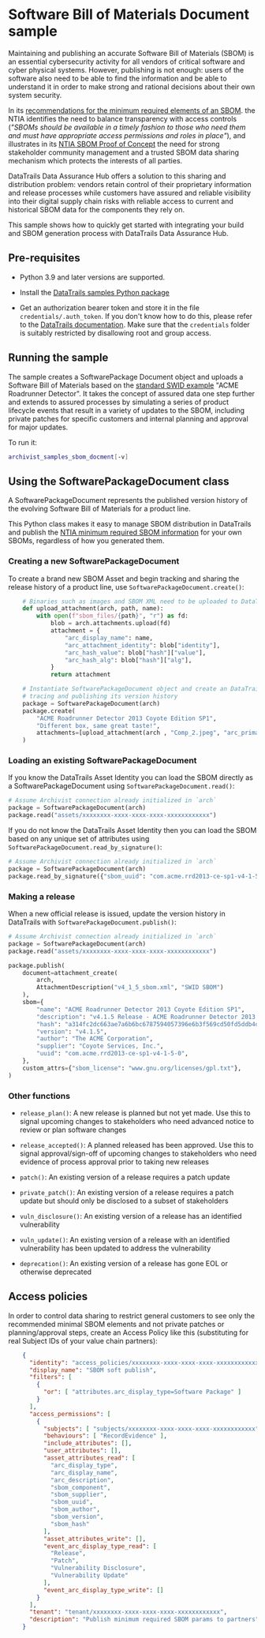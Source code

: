 # Software Bill of Materials Document sample

Maintaining and publishing an accurate Software Bill of Materials (SBOM) is an essential cybersecurity activity for all vendors of critical software and cyber physical systems. However, publishing is not enough: users of the software also need to be able to find the information and be able to understand it in order to make strong and rational decisions about their own system security.

In its [recommendations for the minimum required elements of an SBOM](https://www.ntia.gov/report/2021/minimum-elements-software-bill-materials-sbom "NTIA recommendations"). the NTIA identifies the need to balance transparency with access controls (_"SBOMs should be available in a timely fashion to those who need them and must have appropriate access permissions and roles in place"_), and illustrates in its [NTIA SBOM Proof of Concept](https://www.ntia.doc.gov/files/ntia/publications/ntia_sbom_energy_pocplanning.pdf "NTIA Energy PoC Presentation") the need for strong stakeholder community management and a trusted SBOM data sharing mechanism which protects the interests of all parties.

DataTrails Data Assurance Hub offers a solution to this sharing and distribution problem: vendors retain control of their proprietary information and release processes while customers have assured and reliable visibility into their digital supply chain risks with reliable access to current and historical SBOM data for the components they rely on.

This sample shows how to quickly get started with integrating your build and SBOM generation process with DataTrails Data Assurance Hub.


## Pre-requisites

* Python 3.9 and later versions are supported.

* Install the [DataTrails samples Python package](https://pypi.org/project/datatrails-samples/ "PyPi package page")

* Get an authorization bearer token and store it in the file `credentials/.auth_token`. If you don't know how to do this, please refer to the [DataTrails documentation](https://docs.datatrails.ai/docs/datatrails-basics/getting-access-tokens-using-app-registrations/ "Getting an auth token"). Make sure that the `credentials` folder is suitably restricted by disallowing root and group access.


## Running the sample

The sample creates a SoftwarePackage Document object and uploads a Software Bill of Materials based on the [standard SWID example](https://www.ntia.gov/files/ntia/publications/ntia_sbom_formats_and_standards_whitepaper_-_version_20191025.pdf "ACME Roadrunner Detector") "ACME Roadrunner Detector". It takes the concept of assured data one step further and extends to assured processes by simulating a series of product lifecycle events that result in a variety of updates to the SBOM, including private patches for specific customers and internal planning and approval for major updates.

To run it: 

```bash
archivist_samples_sbom_docment[-v]
```

## Using the SoftwarePackageDocument class

A SoftwarePackageDocument represents the published version history of the evolving Software Bill of Materials for a product line.

This Python class makes it easy to manage SBOM distribution in DataTrails and publish the [NTIA minimum required SBOM information](https://www.ntia.gov/report/2021/minimum-elements-software-bill-materials-sbom "NTIA recommendations") for your own SBOMs, regardless of how you generated them.


### Creating a new SoftwarePackageDocument

To create a brand new SBOM Asset and begin tracking and sharing the release history of a product line, use `SoftwarePackageDocument.create()`:

```python
    # Binaries such as images and SBOM XML need to be uploaded to DataTrails first
    def upload_attachment(arch, path, name):
        with open(f"sbom_files/{path}", "r") as fd:
            blob = arch.attachments.upload(fd)
            attachment = {
                "arc_display_name": name,
                "arc_attachment_identity": blob["identity"],
                "arc_hash_value": blob["hash"]["value"],
                "arc_hash_alg": blob["hash"]["alg"],
            }
            return attachment

    # Instantiate SoftwarePackageDocument object and create an DataTrails record to begin
    # tracing and publishing its version history
    package = SoftwarePackageDocument(arch)
    package.create(
        "ACME Roadrunner Detector 2013 Coyote Edition SP1",
        "Different box, same great taste!",
        attachments=[upload_attachment(arch , "Comp_2.jpeg", "arc_primary_image")],
    )
```


### Loading an existing SoftwarePackageDocument

If you know the DataTrails Asset Identity you can load the SBOM directly as a SoftwarePackageDocument using `SoftwarePackageDocument.read()`:

```python
# Assume Archivist connection already initialized in `arch`
package = SoftwarePackageDocument(arch)
package.read("assets/xxxxxxxx-xxxx-xxxx-xxxx-xxxxxxxxxxxx")
```

If you do not know the DataTrails Asset Identity then you can load the SBOM based on any unique set of attributes using `SoftwarePackageDocument.read_by_signature()`:

```python
# Assume Archivist connection already initialized in `arch`
package = SoftwarePackageDocument(arch)
package.read_by_signature({"sbom_uuid": "com.acme.rrd2013-ce-sp1-v4-1-5-0"})
```


### Making a release

When a new official release is issued, update the version history in DataTrails with `SoftwarePackageDocument.publish()`:

```python
# Assume Archivist connection already initialized in `arch`
package = SoftwarePackageDocument(arch)
package.read("assets/xxxxxxxx-xxxx-xxxx-xxxx-xxxxxxxxxxxx")

package.publish(
    document=attachment_create(
        arch,
        AttachmentDescription("v4_1_5_sbom.xml", "SWID SBOM")
    ),
    sbom={
        "name": "ACME Roadrunner Detector 2013 Coyote Edition SP1",
        "description": "v4.1.5 Release - ACME Roadrunner Detector 2013 Coyote Edition SP1",
        "hash": "a314fc2dc663ae7a6b6bc6787594057396e6b3f569cd50fd5ddb4d1bbafd2b6a",
        "version": "v4.1.5",
        "author": "The ACME Corporation",
        "supplier": "Coyote Services, Inc.",
        "uuid": "com.acme.rrd2013-ce-sp1-v4-1-5-0",
    },
    custom_attrs={"sbom_license": "www.gnu.org/licenses/gpl.txt"},
)
```


### Other functions

* `release_plan()`: A new release is planned but not yet made. Use this to signal upcoming changes to stakeholders who need advanced notice to review or plan software changes

* `release_accepted()`: A planned released has been approved. Use this to signal approval/sign-off of upcoming changes to stakeholders who need evidence of process approval prior to taking new releases

* `patch()`: An existing version of a release requires a patch update

* `private_patch()`: An existing version of a release requires a patch update but should only be disclosed to a subset of stakeholders

* `vuln_disclosure()`: An existing version of a release has an identified vulnerability

* `vuln_update()`: An existing version of a release with an identified vulnerability has been updated to address the vulnerability

* `deprecation()`: An existing version of a release has gone EOL or otherwise deprecated

## Access policies

In order to control data sharing to restrict general customers to see only the recommended minimal SBOM elements and not private patches or planning/approval steps, create an Access Policy like this (substituting for real Subject IDs of your value chain partners):

```json
    {
      "identity": "access_policies/xxxxxxxx-xxxx-xxxx-xxxx-xxxxxxxxxxxx",
      "display_name": "SBOM soft publish",
      "filters": [
        {
          "or": [ "attributes.arc_display_type=Software Package" ]
        }
      ],
      "access_permissions": [
        {
          "subjects": [ "subjects/xxxxxxxx-xxxx-xxxx-xxxx-xxxxxxxxxxxx" ],
          "behaviours": [ "RecordEvidence" ],
          "include_attributes": [],
          "user_attributes": [],
          "asset_attributes_read": [
            "arc_display_type",
            "arc_display_name",
            "arc_description",
            "sbom_component",
            "sbom_supplier",
            "sbom_uuid",
            "sbom_author",
            "sbom_version",
            "sbom_hash"
          ],
          "asset_attributes_write": [],
          "event_arc_display_type_read": [
            "Release",
            "Patch",
            "Vulnerability Disclosure",
            "Vulnerability Update"
          ],
          "event_arc_display_type_write": []
        }
      ],
      "tenant": "tenant/xxxxxxxx-xxxx-xxxx-xxxx-xxxxxxxxxxxx",
      "description": "Publish minimum required SBOM params to partners"
    }

```
